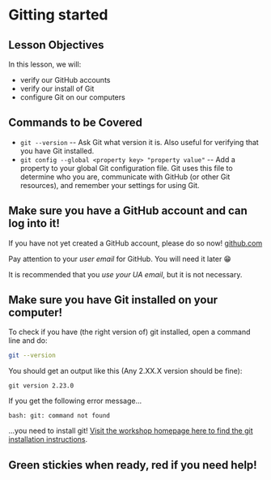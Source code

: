 # Gitting started

## Lesson Objectives
In this lesson, we will:
- verify our GitHub accounts
- verify our install of Git
- configure Git on our computers

## Commands to be Covered
- `git --version` -- Ask Git what version it is. Also useful for verifying that you have Git installed.
- `git config --global <property key> "property value"` -- Add a property to your global Git configuration file. Git uses this file to determine who you are, communicate with GitHub (or other Git resources), and remember your settings for using Git.

## Make sure you have a GitHub account and can log into it!
If you have not yet created a GitHub account, please do so now! [github.com](https://github.com)

Pay attention to your *user email* for GitHub. You will need it later :grin:

It is recommended that you *use your UA email*, but it is not necessary.

## Make sure you have Git installed on your computer!
To check if you have (the right version of) git installed, open a command line and do:

```bash
git --version
```

You should get an output like this (Any 2.XX.X version should be fine):

```text
git version 2.23.0
```

If you get the following error message...

```text
bash: git: command not found
```

...you need to install git! [Visit the workshop homepage here to find the git installation instructions](https://ua-carpentries-workshops.github.io/2019-10-26-Tucson/).

## Green stickies when ready, red if you need help!
